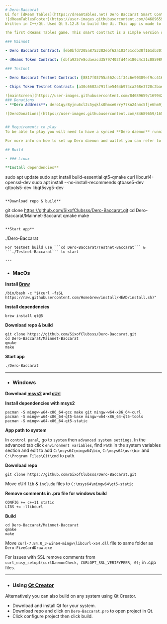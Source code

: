 ```yaml
---
# Dero-Baccarat
Ui for [dReam Tables](https://dreamtables.net) Dero Baccarat Smart Contracts.
![dReamTablesFooter](https://user-images.githubusercontent.com/84689659/170848696-9e9a58bf-65cb-4a21-85d7-7f90a319142d.png)
Written in C++/Qt. Used Qt 5.12.8 to build the Ui. This app is made to play Dero Baccarat on **Dero Stargate**. 

The first dReams Tables game. This smart contract is a simple version of the casino game Baccarat. It uses a private _Dero token_ called dReams for betting. Users can trade _Dero_ for dReams, & dReams can also be converted back into _Dero_. For more info on the game mechanics read the menu when the app starts, you can also refer to the game smart contracts.

### Mainnet

- Dero Baccarat Contract: [eb0bfd7205a8753282ebf62a103451cdb30f161db301db742b50dc1b9f2a5c88](https://explorer.dero.io/tx/eb0bfd7205a8753282ebf62a103451cdb30f161db301db742b50dc1b9f2a5c88)

- dReams Token Contract: [dbfa9257e8cdaeacd35797402fd44e180c4c31c085989294c542c990706973d7](https://explorer.dero.io/tx/dbfa9257e8cdaeacd35797402fd44e180c4c31c085989294c542c990706973d7)

### Testnet

- Dero Baccarat Testnet Contract: [8817f03755a562cc1f34c6e90389ef9cc416a32d6084c0ebb4b245bc76da5c9d](https://testnetexplorer.derohe.com/tx/8817f03755a562cc1f34c6e90389ef9cc416a32d6084c0ebb4b245bc76da5c9d)

- Chips Token Testnet Contract: [a30c6602a791fae5464b974ca268e3720c2bae870d20804a8694b0f0917b8bce](https://testnetexplorer.derohe.com/tx/a30c6602a791fae5464b974ca268e3720c2bae870d20804a8694b0f0917b8bce)

![mainScreen](https://user-images.githubusercontent.com/84689659/169942785-1b07fc8c-4ae3-465a-96d2-2d7cb2b56633.png)
### Donations
- **Dero Address**: dero1qyr8yjnu6cl2c5yqkls0hmxe6rry77kn24nmc5fje6hm9jltyvdd5qq4hn5pn

![DeroDonations](https://user-images.githubusercontent.com/84689659/165414903-44164e7e-4277-44f8-b1fe-8d139f559db1.jpg)


## Requirements to play
To be able to play you will need to have a synced **Dero daemon** running and a registered **Dero wallet**.

For more info on how to set up Dero daemon and wallet you can refer to the Dero documentation [here](https://docs.dero.io/)

## Build

- ### Linux

**Install dependencies**
```
sudo apt update
sudo apt install build-essential qt5-qmake curl libcurl4-openssl-dev
sudo apt install --no-install-recommends qtbase5-dev qttools5-dev libqt5svg5-dev
```

**Download repo & build**
```
git clone https://github.com/SixofClubsss/Dero-Baccarat.git
cd Dero-Baccarat/Mainnet-Baccarat
qmake
make
```

**Start app**
```
./Dero-Baccarat 
```
For testnet build use ```cd Dero-Baccarat/Testnet-Baccarat``` & ```./Testnet-Baccarat``` to start

---
```

- ### MacOs

**Install [Brew](https://brew.sh/)**
```
/bin/bash -c "$(curl -fsSL https://raw.githubusercontent.com/Homebrew/install/HEAD/install.sh)"
```

**Install dependencies**
```
brew install qt@5
```

**Download repo & build**
```
git clone https://github.com/SixofClubsss/Dero-Baccarat.git
cd Dero-Baccarat/Mainnet-Baccarat
qmake
make
```

**Start app**
```
./Dero-Baccarat 
```

---

- ### Windows

**Download [msys2](https://www.msys2.org/) and [cUrl](https://curl.se/windows/)**

**Install dependencies with msys2**
```
pacman -S mingw-w64-x86_64-gcc make git mingw-w64-x86_64-curl
pacman -S mingw-w64-x86_64-qt5-base mingw-w64-x86_64-qt5-tools
pacman -S mingw-w64-x86_64-qt5-static
```

**App path to system**

In `control panel`, go to `system` then `advanced system settings`. In the advanced tab click `environment variables`, find `Path` in the system variables section and edit to add `C:\msys64\mingw64\bin`, `C:\msys64\usr\bin` and `C:\Program Files\Git\cmd` to path.

**Download repo**
```
git clone https://github.com/SixofClubsss/Dero-Baccarat.git
```

Move cUrl `lib` & `include` files to `C:\msys64\mingw64\qt5-static`

**Remove comments in .pro file for windows build**
```
CONFIG += c++11 static
LIBS += -llibcurl
```

**Build**
```
cd Dero-Baccarat/Mainnet-Baccarat
qmake
make
```

Move `curl-7.84.0_3-win64-mingw\libcurl-x64.dll` file to same folder as `Dero-FiveCardDraw.exe`

For issues with SSL remove comments from `curl_easy_setopt(curlDaemonCheck, CURLOPT_SSL_VERIFYPEER, 0);` in .cpp files.

---

- ### Using [Qt Creator](https://www.qt.io/)

Alternatively you can also build on any system using Qt Creator. 

- Download and install Qt for your system. 
- Download repo and click on `Dero-Baccarat.pro` to open project in Qt.
- Click configure project then click build.

